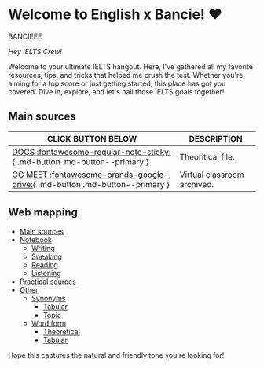 # Welcome to English x Bancie! ❤️

BANCIEEE

*Hey IELTS Crew!*

Welcome to your ultimate IELTS hangout. Here, I've gathered all my favorite resources, tips, and tricks that helped me crush the test. Whether you're aiming for a top score or just getting started, this place has got you covered. Dive in, explore, and let's nail those IELTS goals together!

## Main sources

| CLICK BUTTON BELOW | DESCRIPTION |
| ----------- | ----------- |
 [DOCS :fontawesome-regular-note-sticky:](https://docs.google.com/document/d/17So7kWvpgBwHX6KNqsak3BUh7zQ-TEJvavD_UNtj0Tg/edit?fbclid=IwZXh0bgNhZW0CMTAAAR2ECzHY8rnL90Muqh3YoYKd9WPhqA2WOMXLGE6bA67o3_D1W82diUp1jCg_aem_cB0fFEom7j5n9gyL77W4DQ){ .md-button .md-button--primary } | Theoritical file. |
 | [GG MEET :fontawesome-brands-google-drive:](https://drive.google.com/drive/folders/1Ifog1ABjAuNReJhqsdkK-1QSM0on2rRk?fbclid=IwZXh0bgNhZW0CMTAAAR2cRpM1pUTtLMlq4VKfmUcnunYnfzjaiySI4viJXng3cjTetXCKUArY4o0_aem_ZmFrZWR1bW15MTZieXRlcw){ .md-button .md-button--primary } | Virtual classroom archived. |

## Web mapping
- [Main sources](#main-sources)
- [Notebook](#web-mapping)
    - [Writing](writing.md)
    - [Speaking](speaking.md)
    - [Reading](reading.md)
    - [Listening](listening.md)
- [Practical sources](practicalsources.md)
- [Other](#main-sources)
    - [Synonyms](#main-sources)
        - [Tabular](synonymslist.md)
        - [Topic](topicsynonyms.md)
    - [Word form](#main-sources)
        - [Theoretical](wordform.md)
        - [Tabular](wordformlist.md)

Hope this captures the natural and friendly tone you're looking for!